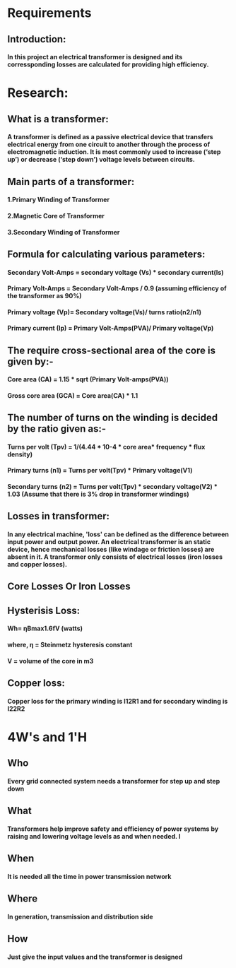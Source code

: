 # Requirements
## Introduction:
#### In this project an electrical transformer is designed and its corressponding losses are calculated for providing high efficiency.

# Research:
## What is a transformer:
#### A transformer is defined as a passive electrical device that transfers electrical energy from one circuit to another through the process of electromagnetic induction. It is most commonly used to increase (‘step up’) or decrease (‘step down’) voltage levels between circuits.

##  Main parts of a transformer:
#### 1.Primary Winding of Transformer
#### 2.Magnetic Core of Transformer
#### 3.Secondary Winding of Transformer

## Formula for calculating various parameters:
#### Secondary Volt-Amps = secondary voltage (Vs) * secondary current(Is)
#### Primary Volt-Amps   = Secondary Volt-Amps  / 0.9 (assuming efficiency of the transformer as 90%)
#### Primary voltage (Vp)= Secondary voltage(Vs)/ turns ratio(n2/n1)
#### Primary current (Ip) =  Primary Volt-Amps(PVA)/ Primary voltage(Vp)

## The require cross-sectional area of the core is given by:- 
#### Core area (CA) = 1.15 * sqrt (Primary Volt-amps(PVA))
#### Gross core area (GCA) = Core area(CA) * 1.1

## The number of turns on the winding is decided by the ratio given as:-
#### Turns per volt (Tpv) = 1/(4.44 * 10-4 * core area* frequency * flux density)

#### Primary turns (n1) = Turns per volt(Tpv) * Primary voltage(V1)
#### Secondary turns (n2) = Turns per volt(Tpv) * secondary voltage(V2) * 1.03 (Assume that there is 3% drop in transformer windings)

## Losses in transformer:
#### In any electrical machine, 'loss' can be defined as the difference between input power and output power. An electrical transformer is an static device, hence mechanical losses (like windage or friction losses) are absent in it. A transformer only consists of electrical losses (iron losses and copper losses).
## Core Losses Or Iron Losses
## Hysterisis Loss:
#### Wh= ηBmax1.6fV (watts)
####    where,   η = Steinmetz hysteresis constant
####             V = volume of the core in m3
## Copper loss: 
#### Copper loss for the primary winding is I12R1 and for secondary winding is I22R2

# 4W's and 1'H
## Who
#### Every grid connected system needs a transformer for step up and step down

## What
#### Transformers help improve safety and efficiency of power systems by raising and lowering voltage levels as and when needed. l

## When
#### It is needed all the time in power transmission network

## Where
#### In generation, transmission and distribution side

## How
#### Just give the input values and the transformer is designed
